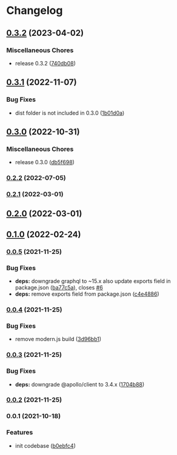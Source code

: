 # Changelog


## [0.3.2](https://github.com/teloscube/decaf-client-javascript/compare/v0.3.1...v0.3.2) (2023-04-02)


### Miscellaneous Chores

* release 0.3.2 ([740db08](https://github.com/teloscube/decaf-client-javascript/commit/740db08e48f10ae8dae9820e311ea74da5b21416))

## [0.3.1](https://github.com/teloscube/decaf-client-javascript/compare/v0.3.0...v0.3.1) (2022-11-07)


### Bug Fixes

* dist folder is not included in 0.3.0 ([1b01d0a](https://github.com/teloscube/decaf-client-javascript/commit/1b01d0af7bb148ef683b9b5112d8805a74f07a29))

## [0.3.0](https://github.com/teloscube/decaf-client-javascript/compare/v0.2.2...v0.3.0) (2022-10-31)


### Miscellaneous Chores

* release 0.3.0 ([db5f698](https://github.com/teloscube/decaf-client-javascript/commit/db5f698e4081652670fca6627aab19dd696beda7))

### [0.2.2](https://github.com/teloscube/decaf-client-javascript/compare/v0.2.1...v0.2.2) (2022-07-05)

### [0.2.1](https://github.com/teloscube/decaf-client-javascript/compare/v0.2.0...v0.2.1) (2022-03-01)

## [0.2.0](https://github.com/teloscube/decaf-client-javascript/compare/v0.1.0...v0.2.0) (2022-03-01)

## [0.1.0](https://github.com/teloscube/decaf-client-javascript/compare/v0.0.5...v0.1.0) (2022-02-24)

### [0.0.5](https://github.com/teloscube/decaf-client-javascript/compare/v0.0.4...v0.0.5) (2021-11-25)


### Bug Fixes

* **deps:** downgrade graphql to ~15.x also update exports field in package.json ([ba77c5a](https://github.com/teloscube/decaf-client-javascript/commit/ba77c5accdbb9eb3f37665fd1b8f6a4540943757)), closes [#6](https://github.com/teloscube/decaf-client-javascript/issues/6)
* **deps:** remove exports field from package.json ([c4e4886](https://github.com/teloscube/decaf-client-javascript/commit/c4e4886cde34c4d62e25e8b639f23bbea39685b8))

### [0.0.4](https://github.com/teloscube/decaf-client-javascript/compare/v0.0.3...v0.0.4) (2021-11-25)


### Bug Fixes

* remove modern.js build ([3d96bb1](https://github.com/teloscube/decaf-client-javascript/commit/3d96bb1adc4e6b56e1188091db49bad7ae0f72e2))

### [0.0.3](https://github.com/teloscube/decaf-client-javascript/compare/v0.0.2...v0.0.3) (2021-11-25)


### Bug Fixes

* **deps:** downgrade @apollo/client to 3.4.x ([1704b88](https://github.com/teloscube/decaf-client-javascript/commit/1704b88540736bbc3b4de5fdf7680bf857fa783b))

### [0.0.2](https://github.com/teloscube/decaf-client-javascript/compare/v0.0.1...v0.0.2) (2021-11-25)

### 0.0.1 (2021-10-18)


### Features

* init codebase ([b0ebfc4](https://github.com/teloscube/decaf-client-javascript/commit/b0ebfc439781174d0960ec31dcb89ea41eb03040))
